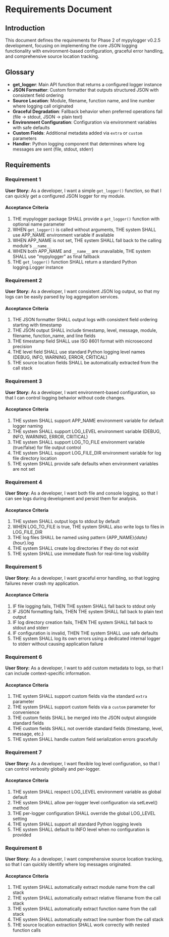 # Requirements Document

## Introduction

This document defines the requirements for Phase 2 of mypylogger v0.2.5 development, focusing on implementing the core JSON logging functionality with environment-based configuration, graceful error handling, and comprehensive source location tracking.

## Glossary

- **get_logger**: Main API function that returns a configured logger instance
- **JSON Formatter**: Custom formatter that outputs structured JSON with consistent field ordering
- **Source Location**: Module, filename, function name, and line number where logging call originated
- **Graceful Degradation**: Fallback behavior when preferred operations fail (file → stdout, JSON → plain text)
- **Environment Configuration**: Configuration via environment variables with safe defaults
- **Custom Fields**: Additional metadata added via `extra` or `custom` parameters
- **Handler**: Python logging component that determines where log messages are sent (file, stdout, stderr)

## Requirements

### Requirement 1

**User Story:** As a developer, I want a simple `get_logger()` function, so that I can quickly get a configured JSON logger for my module.

#### Acceptance Criteria

1. THE mypylogger package SHALL provide a `get_logger()` function with optional name parameter
2. WHEN `get_logger()` is called without arguments, THE system SHALL use APP_NAME environment variable if available
3. WHEN APP_NAME is not set, THE system SHALL fall back to the calling module's `__name__`
4. WHEN both APP_NAME and `__name__` are unavailable, THE system SHALL use "mypylogger" as final fallback
5. THE `get_logger()` function SHALL return a standard Python logging.Logger instance

### Requirement 2

**User Story:** As a developer, I want consistent JSON log output, so that my logs can be easily parsed by log aggregation services.

#### Acceptance Criteria

1. THE JSON formatter SHALL output logs with consistent field ordering starting with timestamp
2. THE JSON output SHALL include timestamp, level, message, module, filename, function_name, and line fields
3. THE timestamp field SHALL use ISO 8601 format with microsecond precision
4. THE level field SHALL use standard Python logging level names (DEBUG, INFO, WARNING, ERROR, CRITICAL)
5. THE source location fields SHALL be automatically extracted from the call stack

### Requirement 3

**User Story:** As a developer, I want environment-based configuration, so that I can control logging behavior without code changes.

#### Acceptance Criteria

1. THE system SHALL support APP_NAME environment variable for default logger naming
2. THE system SHALL support LOG_LEVEL environment variable (DEBUG, INFO, WARNING, ERROR, CRITICAL)
3. THE system SHALL support LOG_TO_FILE environment variable (true/false) for file output control
4. THE system SHALL support LOG_FILE_DIR environment variable for log file directory location
5. THE system SHALL provide safe defaults when environment variables are not set

### Requirement 4

**User Story:** As a developer, I want both file and console logging, so that I can see logs during development and persist them for analysis.

#### Acceptance Criteria

1. THE system SHALL output logs to stdout by default
2. WHEN LOG_TO_FILE is true, THE system SHALL also write logs to files in LOG_FILE_DIR
3. THE log files SHALL be named using pattern {APP_NAME}_{date}_{hour}.log
4. THE system SHALL create log directories if they do not exist
5. THE system SHALL use immediate flush for real-time log visibility

### Requirement 5

**User Story:** As a developer, I want graceful error handling, so that logging failures never crash my application.

#### Acceptance Criteria

1. IF file logging fails, THEN THE system SHALL fall back to stdout only
2. IF JSON formatting fails, THEN THE system SHALL fall back to plain text output
3. IF log directory creation fails, THEN THE system SHALL fall back to stdout and stderr
4. IF configuration is invalid, THEN THE system SHALL use safe defaults
5. THE system SHALL log its own errors using a dedicated internal logger to stderr without causing application failure

### Requirement 6

**User Story:** As a developer, I want to add custom metadata to logs, so that I can include context-specific information.

#### Acceptance Criteria

1. THE system SHALL support custom fields via the standard `extra` parameter
2. THE system SHALL support custom fields via a `custom` parameter for convenience
3. THE custom fields SHALL be merged into the JSON output alongside standard fields
4. THE custom fields SHALL not override standard fields (timestamp, level, message, etc.)
5. THE system SHALL handle custom field serialization errors gracefully

### Requirement 7

**User Story:** As a developer, I want flexible log level configuration, so that I can control verbosity globally and per-logger.

#### Acceptance Criteria

1. THE system SHALL respect LOG_LEVEL environment variable as global default
2. THE system SHALL allow per-logger level configuration via setLevel() method
3. THE per-logger configuration SHALL override the global LOG_LEVEL setting
4. THE system SHALL support all standard Python logging levels
5. THE system SHALL default to INFO level when no configuration is provided

### Requirement 8

**User Story:** As a developer, I want comprehensive source location tracking, so that I can quickly identify where log messages originated.

#### Acceptance Criteria

1. THE system SHALL automatically extract module name from the call stack
2. THE system SHALL automatically extract relative filename from the call stack
3. THE system SHALL automatically extract function name from the call stack
4. THE system SHALL automatically extract line number from the call stack
5. THE source location extraction SHALL work correctly with nested function calls